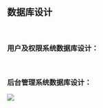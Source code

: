 ## 数据库设计
 
### 用户及权限系统数据库设计：
 
### 后台管理系统数据库设计：
![](http://wx1.sinaimg.cn/mw690/0060lm7Tly1fqrk80gzljj30k60iwgnr.jpg)
